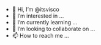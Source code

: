 - 👋 Hi, I’m @itsvisco
- 👀 I’m interested in ...
- 🌱 I’m currently learning ...
- 💞️ I’m looking to collaborate on ...
- 📫 How to reach me ...

<!---
itsvisco/itsvisco is a ✨ special ✨ repository because its `README.md` (this file) appears on your GitHub profile.
You can click the Preview link to take a look at your changes.
--->
